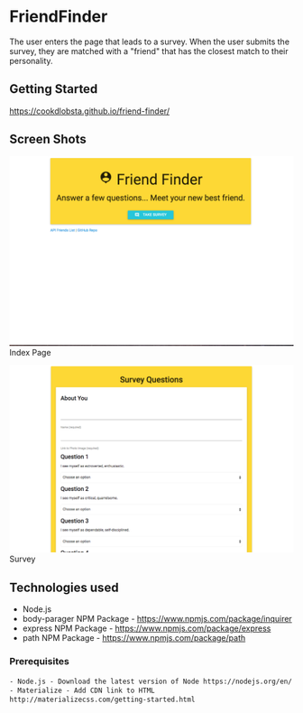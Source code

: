 # FriendFinder
 The user enters the page that leads to a survey. When the user submits the survey, they are matched with a "friend" that has the closest match to their personality.

## Getting Started
https://cookdlobsta.github.io/friend-finder/

## Screen Shots

![Screen shot](app/public/images/SS1.png)
Index Page

![Screen shot 2](app/public/images/SS2.png)
Survey

## Technologies used
- Node.js
- body-parager NPM Package - https://www.npmjs.com/package/inquirer
- express NPM Package - https://www.npmjs.com/package/express
- path NPM Package - https://www.npmjs.com/package/path

### Prerequisites

```
- Node.js - Download the latest version of Node https://nodejs.org/en/
- Materialize - Add CDN link to HTML http://materializecss.com/getting-started.html
```